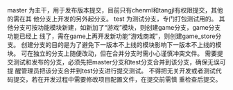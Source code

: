 master 为主干，用于发布版本提交，目前只有chenml和tangjl有权限提交，其他的需在其
他分支上开发的另外起分支。
test 为测试分支，专门打包测试用的。
其他分支可按功能模块新建，如新加了“游戏”模块，则创建game分支，game分支功能已经上
线了，需在game上再开发新功能“游戏商城”，则创建game_store分支。
创建分支的目的是为了避免下一版本不上线的模块影响下一版本不上线的模块。
可在独立的分支上随便改动，但在合并分支时需小心谨慎冲突文件。
需要提交测试和发布的分支，必须先把master分支和test分支合并到该分支，确保无误可提
醒管理员把该分支合并到test分支进行提交测试。
不得把无关开发或者测试代码提交，若在开发过程中需要修改项目配置文件，在提交前需慎
重检查后提交。
